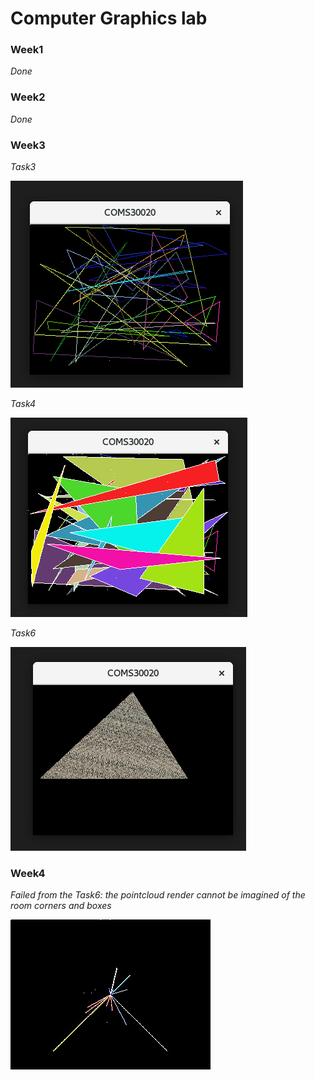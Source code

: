 # Computer Graphics lab

### Week1 ###
*Done*

### Week2 ###
*Done*

### Week3 ###
*Task3*

![My Image](Images/Week3_Task3.png)

*Task4*

![My Image](Images/Week3_Task4.png)

*Task6*

![My Image](Images/Week3_Task6.png)

### Week4 ###
*Failed from the Task6: the pointcloud render cannot be imagined of the room corners and boxes*

![My Image](Images/Week4.jpg)
